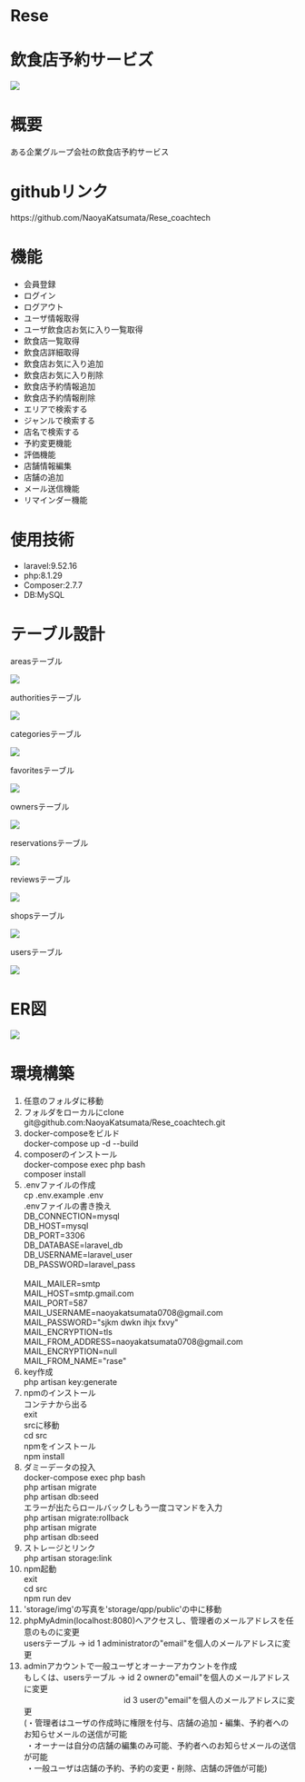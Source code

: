 # Rese
<h1>飲食店予約サービズ</h1>
<img src="Rese.png">
<h1>概要</h1>
<p>ある企業グループ会社の飲食店予約サービス</p>
<h1>githubリンク</h1>
<p>https://github.com/NaoyaKatsumata/Rese_coachtech</p>
<h1>機能</h1>
<ul>
    <li>会員登録</li>
    <li>ログイン</li>
    <li>ログアウト</li>
    <li>ユーザ情報取得</li>
    <li>ユーザ飲食店お気に入り一覧取得</li>
    <li>飲食店一覧取得</li>
    <li>飲食店詳細取得</li>
    <li>飲食店お気に入り追加</li>
    <li>飲食店お気に入り削除</li>
    <li>飲食店予約情報追加</li>
    <li>飲食店予約情報削除</li>
    <li>エリアで検索する</li>
    <li>ジャンルで検索する</li>
    <li>店名で検索する</li>
    <li>予約変更機能</li>
    <li>評価機能</li>
    <li>店舗情報編集</li>
    <li>店舗の追加</li>
    <li>メール送信機能</li>
    <li>リマインダー機能</li>
</ul>
<h1>使用技術</h1>
<ul>
    <li>laravel:9.52.16</li>
    <li>php:8.1.29</li>
    <li>Composer:2.7.7</li>
    <li>DB:MySQL</li>
</ul>
<h1>テーブル設計</h1>
<p>areasテーブル</p>
<img src="areas.png">
<p>authoritiesテーブル</p>
<img src="authorities.png">
<p>categoriesテーブル</p>
<img src="categories.png">
<p>favoritesテーブル</p>
<img src="favorites.png">
<p>ownersテーブル</p>
<img src="owners.png">
<p>reservationsテーブル</p>
<img src="reservations.png">
<p>reviewsテーブル</p>
<img src="reviews.png">
<p>shopsテーブル</p>
<img src="shops.png">
<p>usersテーブル</p>
<img src="users.png">
<h1>ER図</h1>
<img src="Rese_ER.png">
<h1>環境構築</h1>
<ol>
    <li>任意のフォルダに移動</li>
    <li>
        フォルダをローカルにclone<br>
        git@github.com:NaoyaKatsumata/Rese_coachtech.git
    </li>
    <li>
        docker-composeをビルド<br>
        docker-compose up -d --build
    </li>
    <li>
        composerのインストール<br>
        docker-compose exec php bash<br>
        composer install
    </li>
    <li>
        .envファイルの作成<br>
        cp .env.example .env<br>
        .envファイルの書き換え<br>
        DB_CONNECTION=mysql<br>
        DB_HOST=mysql<br>
        DB_PORT=3306<br>
        DB_DATABASE=laravel_db<br>
        DB_USERNAME=laravel_user<br>
        DB_PASSWORD=laravel_pass<br>
        <br>
        MAIL_MAILER=smtp<br>
        MAIL_HOST=smtp.gmail.com<br>
        MAIL_PORT=587<br>
        MAIL_USERNAME=naoyakatsumata0708@gmail.com<br>
        MAIL_PASSWORD="sjkm dwkn ihjx fxvy"<br>
        MAIL_ENCRYPTION=tls<br>
        MAIL_FROM_ADDRESS=naoyakatsumata0708@gmail.com<br>
        MAIL_ENCRYPTION=null<br>
        MAIL_FROM_NAME="rase"
    </li>
    <li>
        key作成<br>
        php artisan key:generate
    </li>
    <li>
        npmのインストール<br>
        コンテナから出る<br>
        exit<br>
        srcに移動<br>
        cd src<br>
        npmをインストール<br>
        npm install
    </li>
    <li>
        ダミーデータの投入<br>
        docker-compose exec php bash<br>
        php artisan migrate<br>
        php artisan db:seed<br>
        エラーが出たらロールバックしもう一度コマンドを入力<br>
        php artisan migrate:rollback<br>
        php artisan migrate<br>
        php artisan db:seed
    </li>
    <li>
        ストレージとリンク<br>
        php artisan storage:link
    </li>
    <li>
        npm起動<br>
        exit<br>
        cd src<br>
        npm run dev
    </li>
    <li>
        'storage/img'の写真を'storage/qpp/public'の中に移動
    </li>
    <li>
        phpMyAdmin(localhost:8080)へアクセスし、管理者のメールアドレスを任意のものに変更<br>
        usersテーブル -> id 1 administratorの"email"を個人のメールアドレスに変更
    </li>
    <li>
        adminアカウントで一般ユーザとオーナーアカウントを作成<br>
        もしくは、usersテーブル -> id 2 ownerの"email"を個人のメールアドレスに変更<br>
        &emsp;&emsp;&emsp;&emsp;&emsp;&emsp;&emsp;&emsp;&emsp;&emsp;&emsp;&emsp;&nbsp;&nbsp;id 3 userの"email"を個人のメールアドレスに変更<br>
        (・管理者はユーザの作成時に権限を付与、店舗の追加・編集、予約者へのお知らせメールの送信が可能<br>
        &nbsp;・オーナーは自分の店舗の編集のみ可能、予約者へのお知らせメールの送信が可能<br>
        &nbsp;・一般ユーザは店舗の予約、予約の変更・削除、店舗の評価が可能)
    </li>
</ol>